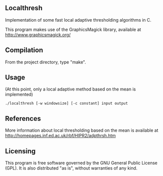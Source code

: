 ## Localthresh

Implementation of some fast local adaptive thresholding algorithms in C.

This program makes use of the GraphicsMagick library, available at http://www.graphicsmagick.org/

## Compilation

From the project directory, type "make".

## Usage

(At this point, only a local adaptive method based on the mean is implemented)

	./localthresh [-w windowsize] [-c constant] input output

## References

More information about local thresholding based on the mean is available at http://homepages.inf.ed.ac.uk/rbf/HIPR2/adpthrsh.htm

## Licensing

This program is free software governed by the GNU General Public License (GPL). It is also distributed "as is", without warranties of any kind.
